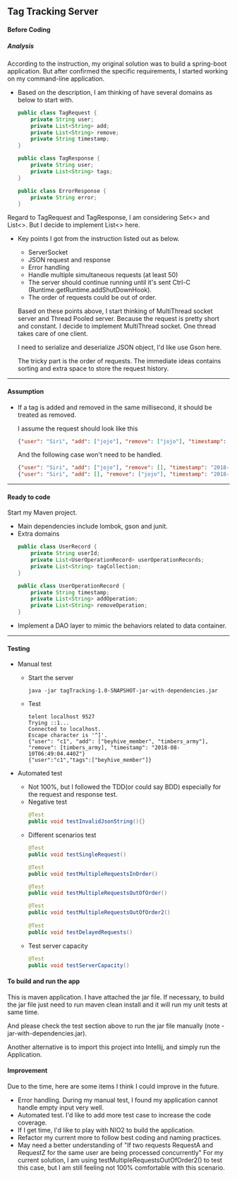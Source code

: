 Tag Tracking Server
-
#### Before Coding
##### Analysis

According to the instruction, my original solution was to build a spring-boot application.
But after confirmed the specific requirements, I started working on my command-line application.

- Based on the description, I am thinking of have several domains as below to start with.
    ```java
    public class TagRequest {
        private String user;
        private List<String> add;
        private List<String> remove;
        private String timestamp;
    }
    
    public class TagResponse {
        private String user;
        private List<String> tags;
    }
    
    public class ErrorResponse {
        private String error;
    }
    ```
Regard to TagRequest and TagResponse, I am considering Set<> and List<>. But I decide to implement List<> here. 

- Key points I got from the instruction listed out as below.
  * ServerSocket
  * JSON request and response
  * Error handling
  * Handle multiple simultaneous requests (at least 50)
  * The server should continue running until it's sent Ctrl-C (Runtime.getRuntime.addShutDownHook).
  * The order of requests could be out of order.
  
  Based on these points above, I start thinking of MultiThread socket server and Thread Pooled server. Because the
  request is pretty short and constant. I decide to implement MultiThread socket. One thread takes care of one client.
  
  I need to serialize and deserialize JSON object, I'd like use Gson here.
  
  The tricky part is the order of requests. The immediate ideas contains sorting and extra space to store
  the request history.

---
#### Assumption
- If a tag is added and removed in the same millisecond, it should be treated as removed.

    I assume the request should look like this
    ```json
    {"user": "Siri", "add": ["jojo"], "remove": ["jojo"], "timestamp": "2018-08-10T06:49:04.420Z"}
    ```
    And the following case won't need to be handled.
    ```json
    {"user": "Siri", "add": ["jojo"], "remove": [], "timestamp": "2018-08-10T06:49:04.420Z"}
    {"user": "Siri", "add": [], "remove": ["jojo"], "timestamp": "2018-08-10T06:49:04.420Z"}
    ```

---
#### Ready to code

Start my Maven project.

- Main dependencies include lombok, gson and junit.
- Extra domains
    ```java
    public class UserRecord {
        private String userId;
        private List<UserOperationRecord> userOperationRecords;
        private List<String> tagCollection;
    }
    
    public class UserOperationRecord {
        private String timestamp;
        private List<String> addOperation;
        private List<String> removeOperation;
    }
    ```
- Implement a DAO layer to mimic the behaviors related to data container.

---
#### Testing

- Manual test
  * Start the server
      ```
      java -jar tagTracking-1.0-SNAPSHOT-jar-with-dependencies.jar
      ```
  * Test
      ```
      telent localhost 9527
      Trying ::1...
      Connected to localhost.
      Escape character is '^]'.
      {"user": "c1", "add": ["beyhive_member", "timbers_army"], "remove": [timbers_army], "timestamp": "2018-08-10T06:49:04.440Z"}
      {"user":"c1","tags":["beyhive_member"]}
      ```

- Automated test
  * Not 100%, but I followed the TDD(or could say BDD) especially for the request and response test.
  * Negative test
      ```java
      @Test
      public void testInvalidJsonString(){}
      ```
  * Different scenarios test
      ```java
      @Test
      public void testSingleRequest()
  
      @Test
      public void testMultipleRequestsInOrder()
  
      @Test
      public void testMultipleRequestsOutOfOrder()
      
      @Test
      public void testMultipleRequestsOutOfOrder2() 
        
      @Test
      public void testDelayedRequests()
      ```
  * Test server capacity
      ```java
      @Test
      public void testServerCapacity()
      ```
#### To build and run the app

This is maven application. I have attached the jar file. If necessary, to build the jar file just need to run
maven clean install and it will run my unit tests at same time.

And please check the test section above to run the jar file manually (note -jar-with-dependencies.jar).

Another alternative is to import this project into Intellij, and simply run the Application.

#### Improvement

Due to the time, here are some items I think I could improve in the future.

- Error handling. During my manual test, I found my application cannot handle empty input very well.
- Automated test. I'd like to add more test case to increase the code coverage.
- If I get time, I'd like to play with NIO2 to build the application.
- Refactor my current more to follow best coding and naming practices. 
- May need a better understanding of "If two requests ​RequestA​ and ​RequestZ​ for the same user are being processed concurrently"
  For my current solution, I am using testMultipleRequestsOutOfOrder2() to test this case, but I am still feeling not
  100% comfortable with this scenario.